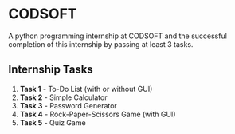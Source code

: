 # CODSOFT
A python programming internship at CODSOFT and the successful completion of this internship by passing at least 3 tasks.


## Internship Tasks
1. **Task 1**  - To-Do List (with or without GUI) 
2. **Task 2**  - Simple Calculator 
3. **Task 3**  - Password Generator 
4. **Task 4**  - Rock-Paper-Scissors Game (with GUI)
5. **Task 5**  - Quiz Game 

